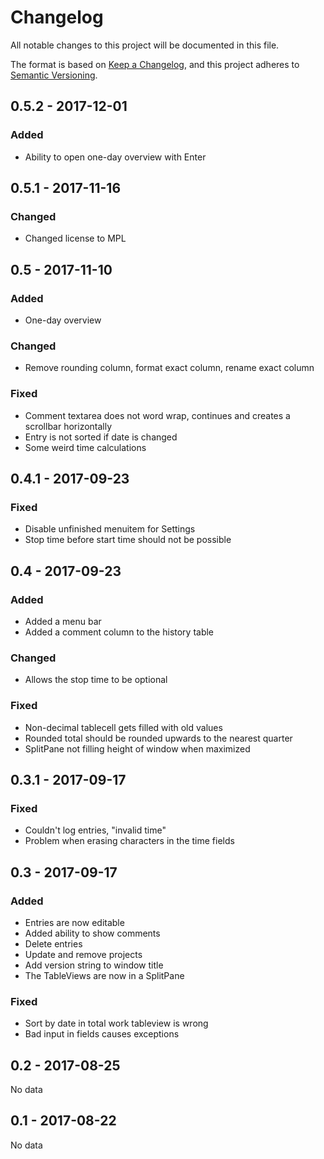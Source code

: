 # Changelog
All notable changes to this project will be documented in this file.

The format is based on [Keep a Changelog](https://keepachangelog.com/en/1.0.0/),
and this project adheres to [Semantic Versioning](https://semver.org/spec/v2.0.0.html).

## 0.5.2 - 2017-12-01
### Added
- Ability to open one-day overview with Enter

## 0.5.1 - 2017-11-16
### Changed
- Changed license to MPL

## 0.5 - 2017-11-10
### Added
- One-day overview

### Changed
- Remove rounding column, format exact column, rename exact column

### Fixed
- Comment textarea does not word wrap, continues and creates a scrollbar horizontally
- Entry is not sorted if date is changed
- Some weird time calculations


## 0.4.1 - 2017-09-23
### Fixed
- Disable unfinished menuitem for Settings
- Stop time before start time should not be possible


## 0.4 - 2017-09-23
### Added
- Added a menu bar
- Added a comment column to the history table

### Changed
- Allows the stop time to be optional

### Fixed
- Non-decimal tablecell gets filled with old values
- Rounded total should be rounded upwards to the nearest quarter
- SplitPane not filling height of window when maximized


## 0.3.1 - 2017-09-17
### Fixed
- Couldn't log entries, "invalid time"
- Problem when erasing characters in the time fields


## 0.3 - 2017-09-17
### Added
- Entries are now editable
- Added ability to show comments
- Delete entries
- Update and remove projects
- Add version string to window title
- The TableViews are now in a SplitPane

### Fixed
- Sort by date in total work tableview is wrong
- Bad input in fields causes exceptions


## 0.2 - 2017-08-25
No data


## 0.1 - 2017-08-22
No data

